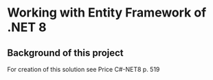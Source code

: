 # Working with Entity Framework of .NET 8

## Background of this project

For creation of this solution see Price C#-NET8 p. 519